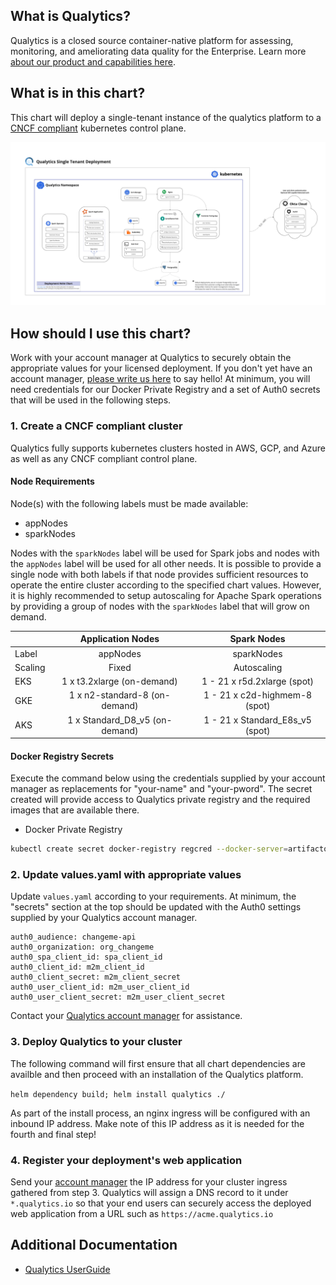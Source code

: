 ## What is Qualytics?

Qualytics is a closed source container-native platform for assessing, monitoring, and ameliorating data quality for the Enterprise. Learn more [about our product and capabilities here](https://qualytics.co/product/).

## What is in this chart?

This chart will deploy a single-tenant instance of the qualytics platform to a [CNCF compliant](https://www.cncf.io/certification/software-conformance/) kubernetes control plane.

![Deployment Architecture](/deployment_arch_diagram.jpg)

## How should I use this chart?

Work with your account manager at Qualytics to securely obtain the appropriate values for your licensed deployment. If you don't yet have an account manager, [please write us here](mailto://hello@qualytics.co) to say hello! At minimum, you will need credentials for our Docker Private Registry and a set of Auth0 secrets that will be used in the following steps.

### 1. Create a CNCF compliant cluster

Qualytics fully supports kubernetes clusters hosted in AWS, GCP, and Azure as well as any CNCF compliant control plane.

#### Node Requirements

Node(s) with the following labels must be made available:
- appNodes
- sparkNodes

Nodes with the `sparkNodes` label will be used for Spark jobs and nodes with the `appNodes` label will be used for all other needs.  It is possible to provide a single node with both labels if that node provides sufficient resources to operate the entire cluster according to the specified chart values.  However, it is highly recommended to setup autoscaling for Apache Spark operations by providing a group of nodes with the `sparkNodes` label that will grow on demand.

|          |          Application Nodes          |                  Spark Nodes                    |
|----------|:-----------------------------------:|:-----------------------------------------------:|
| Label    | appNodes                            | sparkNodes                                      |
| Scaling  | Fixed                               | Autoscaling                                     |
| EKS      | 1 x t3.2xlarge (on-demand)          | 1 - 21 x r5d.2xlarge (spot)                     |
| GKE      | 1 x n2-standard-8 (on-demand)       | 1 - 21 x c2d-highmem-8 (spot)                   |
| AKS      | 1 x Standard_D8_v5 (on-demand)      | 1 - 21 x Standard_E8s_v5 (spot)                 |

#### Docker Registry Secrets

Execute the command below using the credentials supplied by your account manager as replacements for "your-name" and "your-pword". The secret created will provide access to Qualytics private registry and the required images that are available there.

- Docker Private Registry
```bash
kubectl create secret docker-registry regcred --docker-server=artifactory.qualytics.io:443/docker --docker-username=<your-name> --docker-password=<your-pword>
```

### 2. Update values.yaml with appropriate values

Update `values.yaml` according to your requirements. At minimum, the "secrets" section at the top should be updated with the Auth0 settings supplied by your Qualytics account manager.

```
auth0_audience: changeme-api
auth0_organization: org_changeme
auth0_spa_client_id: spa_client_id
auth0_client_id: m2m_client_id
auth0_client_secret: m2m_client_secret
auth0_user_client_id: m2m_user_client_id
auth0_user_client_secret: m2m_user_client_secret
```

Contact your [Qualytics account manager](mailto://hello@qualytics.co) for assistance.

### 3. Deploy Qualytics to your cluster

The following command will first ensure that all chart dependencies are availble and then proceed with an installation of the Qualytics platform.

`helm dependency build; helm install qualytics ./`

As part of the install process, an nginx ingress will be configured with an inbound IP address. Make note of this IP address as it is needed for the fourth and final step!

### 4. Register your deployment's web application

Send your [account manager](mailto://hello@qualytics.co) the IP address for your cluster ingress gathered from step 3. Qualytics will assign a DNS record to it under `*.qualytics.io` so that your end users can securely access the deployed web application from a URL such as `https://acme.qualytics.io`

## Additional Documentation

- [Qualytics UserGuide](https://qualytics.github.io/userguide/)


